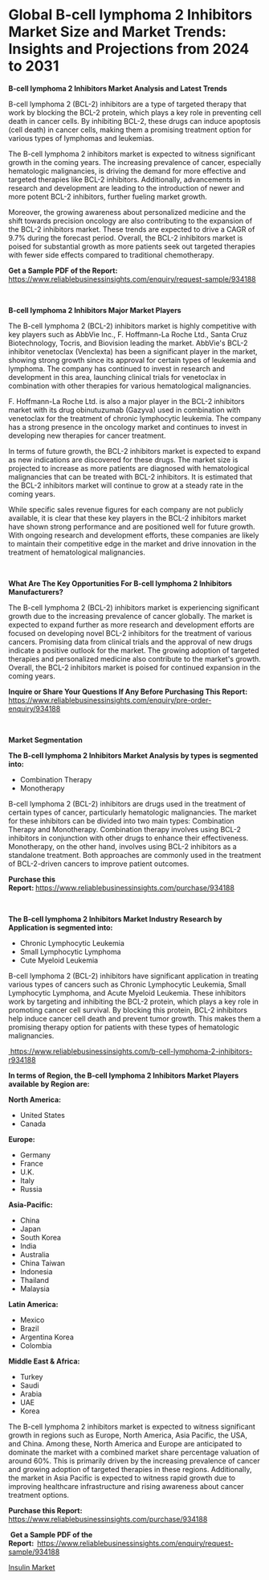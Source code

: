 <p><h1>Global B-cell lymphoma 2 Inhibitors Market Size and Market Trends: Insights and Projections from 2024 to 2031</h1></p><p><strong>B-cell lymphoma 2 Inhibitors Market Analysis and Latest Trends</strong></p>
<p><p>B-cell lymphoma 2 (BCL-2) inhibitors are a type of targeted therapy that work by blocking the BCL-2 protein, which plays a key role in preventing cell death in cancer cells. By inhibiting BCL-2, these drugs can induce apoptosis (cell death) in cancer cells, making them a promising treatment option for various types of lymphomas and leukemias.</p><p>The B-cell lymphoma 2 inhibitors market is expected to witness significant growth in the coming years. The increasing prevalence of cancer, especially hematologic malignancies, is driving the demand for more effective and targeted therapies like BCL-2 inhibitors. Additionally, advancements in research and development are leading to the introduction of newer and more potent BCL-2 inhibitors, further fueling market growth.</p><p>Moreover, the growing awareness about personalized medicine and the shift towards precision oncology are also contributing to the expansion of the BCL-2 inhibitors market. These trends are expected to drive a CAGR of 9.7% during the forecast period. Overall, the BCL-2 inhibitors market is poised for substantial growth as more patients seek out targeted therapies with fewer side effects compared to traditional chemotherapy.</p></p>
<p><strong>Get a Sample PDF of the Report:&nbsp;</strong> <a href="https://www.reliablebusinessinsights.com/enquiry/request-sample/934188">https://www.reliablebusinessinsights.com/enquiry/request-sample/934188</a></p>
<p>&nbsp;</p>
<p><strong>B-cell lymphoma 2 Inhibitors Major Market Players</strong></p>
<p><p>The B-cell lymphoma 2 (BCL-2) inhibitors market is highly competitive with key players such as AbbVie Inc., F. Hoffmann-La Roche Ltd., Santa Cruz Biotechnology, Tocris, and Biovision leading the market. AbbVie's BCL-2 inhibitor venetoclax (Venclexta) has been a significant player in the market, showing strong growth since its approval for certain types of leukemia and lymphoma. The company has continued to invest in research and development in this area, launching clinical trials for venetoclax in combination with other therapies for various hematological malignancies.</p><p>F. Hoffmann-La Roche Ltd. is also a major player in the BCL-2 inhibitors market with its drug obinutuzumab (Gazyva) used in combination with venetoclax for the treatment of chronic lymphocytic leukemia. The company has a strong presence in the oncology market and continues to invest in developing new therapies for cancer treatment.</p><p>In terms of future growth, the BCL-2 inhibitors market is expected to expand as new indications are discovered for these drugs. The market size is projected to increase as more patients are diagnosed with hematological malignancies that can be treated with BCL-2 inhibitors. It is estimated that the BCL-2 inhibitors market will continue to grow at a steady rate in the coming years.</p><p>While specific sales revenue figures for each company are not publicly available, it is clear that these key players in the BCL-2 inhibitors market have shown strong performance and are positioned well for future growth. With ongoing research and development efforts, these companies are likely to maintain their competitive edge in the market and drive innovation in the treatment of hematological malignancies.</p></p>
<p>&nbsp;</p>
<p><strong>What Are The Key Opportunities For B-cell lymphoma 2 Inhibitors Manufacturers?</strong></p>
<p><p>The B-cell lymphoma 2 (BCL-2) inhibitors market is experiencing significant growth due to the increasing prevalence of cancer globally. The market is expected to expand further as more research and development efforts are focused on developing novel BCL-2 inhibitors for the treatment of various cancers. Promising data from clinical trials and the approval of new drugs indicate a positive outlook for the market. The growing adoption of targeted therapies and personalized medicine also contribute to the market's growth. Overall, the BCL-2 inhibitors market is poised for continued expansion in the coming years.</p></p>
<p><strong>Inquire or Share Your Questions If Any Before Purchasing This Report:</strong> <a href="https://www.reliablebusinessinsights.com/enquiry/pre-order-enquiry/934188">https://www.reliablebusinessinsights.com/enquiry/pre-order-enquiry/934188</a></p>
<p>&nbsp;</p>
<p><strong>Market Segmentation</strong></p>
<p><strong>The B-cell lymphoma 2 Inhibitors Market Analysis by types is segmented into:</strong></p>
<p><ul><li>Combination Therapy</li><li>Monotherapy</li></ul></p>
<p><p>B-cell lymphoma 2 (BCL-2) inhibitors are drugs used in the treatment of certain types of cancer, particularly hematologic malignancies. The market for these inhibitors can be divided into two main types: Combination Therapy and Monotherapy. Combination therapy involves using BCL-2 inhibitors in conjunction with other drugs to enhance their effectiveness. Monotherapy, on the other hand, involves using BCL-2 inhibitors as a standalone treatment. Both approaches are commonly used in the treatment of BCL-2-driven cancers to improve patient outcomes.</p></p>
<p><strong>Purchase this Report:&nbsp;</strong><a href="https://www.reliablebusinessinsights.com/purchase/934188">https://www.reliablebusinessinsights.com/purchase/934188</a></p>
<p>&nbsp;</p>
<p><strong>The B-cell lymphoma 2 Inhibitors Market Industry Research by Application is segmented into:</strong></p>
<p><ul><li>Chronic Lymphocytic Leukemia</li><li>Small Lymphocytic Lymphoma</li><li>Cute Myeloid Leukemia</li></ul></p>
<p><p>B-cell lymphoma 2 (BCL-2) inhibitors have significant application in treating various types of cancers such as Chronic Lymphocytic Leukemia, Small Lymphocytic Lymphoma, and Acute Myeloid Leukemia. These inhibitors work by targeting and inhibiting the BCL-2 protein, which plays a key role in promoting cancer cell survival. By blocking this protein, BCL-2 inhibitors help induce cancer cell death and prevent tumor growth. This makes them a promising therapy option for patients with these types of hematologic malignancies.</p></p>
<p><a href="https://www.reliablebusinessinsights.com/b-cell-lymphoma-2-inhibitors-r934188">&nbsp;https://www.reliablebusinessinsights.com/b-cell-lymphoma-2-inhibitors-r934188</a></p>
<p><strong>In terms of Region, the B-cell lymphoma 2 Inhibitors Market Players available by Region are:</strong></p>
<p>
    <p> <strong> North America: </strong>
        <ul>
            <li>United States</li>
            <li>Canada</li>
        </ul>
        </p> 
    <p> <strong> Europe: </strong>
        <ul>
            <li>Germany</li>
            <li>France</li>
            <li>U.K.</li>
            <li>Italy</li>
            <li>Russia</li>
        </ul>
        </p> 
    <p> <strong> Asia-Pacific: </strong>
        <ul>
            <li>China</li>
            <li>Japan</li>
            <li>South Korea</li>
            <li>India</li>
            <li>Australia</li>
            <li>China Taiwan</li>
            <li>Indonesia</li>
            <li>Thailand</li>
            <li>Malaysia</li>
        </ul>
        </p> 
    <p> <strong> Latin America: </strong>
        <ul>
            <li>Mexico</li>
            <li>Brazil</li>
            <li>Argentina Korea</li>
            <li>Colombia</li>
        </ul>
        </p> 
    <p> <strong> Middle East & Africa: </strong>
        <ul>
            <li>Turkey</li>
            <li>Saudi</li>
            <li>Arabia</li>
            <li>UAE</li>
            <li>Korea</li>
        </ul>
    </p>
    </p>
<p><p>The B-cell lymphoma 2 inhibitors market is expected to witness significant growth in regions such as Europe, North America, Asia Pacific, the USA, and China. Among these, North America and Europe are anticipated to dominate the market with a combined market share percentage valuation of around 60%. This is primarily driven by the increasing prevalence of cancer and growing adoption of targeted therapies in these regions. Additionally, the market in Asia Pacific is expected to witness rapid growth due to improving healthcare infrastructure and rising awareness about cancer treatment options.</p></p>
<p><strong>Purchase this Report: </strong><a href="https://www.reliablebusinessinsights.com/purchase/934188">https://www.reliablebusinessinsights.com/purchase/934188</a></p>
<p>&nbsp;<strong>Get a Sample PDF of the Report:&nbsp;&nbsp;</strong><a href="https://www.reliablebusinessinsights.com/enquiry/request-sample/934188">https://www.reliablebusinessinsights.com/enquiry/request-sample/934188</a></p>
<p><strong></strong></p>
<p><p><a href="https://github.com/RoccoManning/Market-Research-Report-List-6/blob/main/insulin-market.md">Insulin Market</a></p></p>